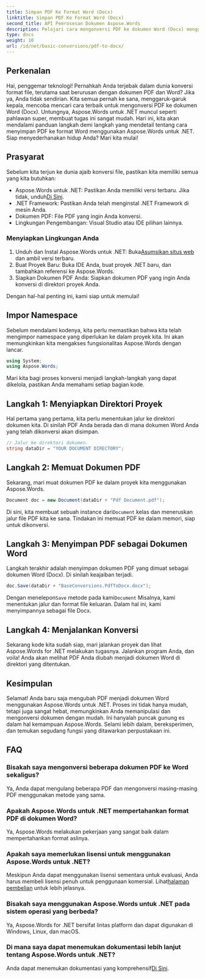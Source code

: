 ```yaml
---
title: Simpan PDF Ke Format Word (Docx)
linktitle: Simpan PDF Ke Format Word (Docx)
second_title: API Pemrosesan Dokumen Aspose.Words
description: Pelajari cara mengonversi PDF ke dokumen Word (Docx) menggunakan Aspose.Words untuk .NET dalam panduan langkah demi langkah yang mendetail ini. Sempurna untuk pengembang.
type: docs
weight: 10
url: /id/net/basic-conversions/pdf-to-docx/
---
```

## Perkenalan

Hai, penggemar teknologi! Pernahkah Anda terjebak dalam dunia konversi format file, terutama saat berurusan dengan dokumen PDF dan Word? Jika ya, Anda tidak sendirian. Kita semua pernah ke sana, menggaruk-garuk kepala, mencoba mencari cara terbaik untuk mengonversi PDF ke dokumen Word (Docx). Untungnya, Aspose.Words untuk .NET muncul seperti pahlawan super, membuat tugas ini sangat mudah. Hari ini, kita akan mendalami panduan langkah demi langkah yang mendetail tentang cara menyimpan PDF ke format Word menggunakan Aspose.Words untuk .NET. Siap menyederhanakan hidup Anda? Mari kita mulai!

## Prasyarat

Sebelum kita terjun ke dunia ajaib konversi file, pastikan kita memiliki semua yang kita butuhkan:

-  Aspose.Words untuk .NET: Pastikan Anda memiliki versi terbaru. Jika tidak, unduh[Di Sini](https://releases.aspose.com/words/net/).
- .NET Framework: Pastikan Anda telah menginstal .NET Framework di mesin Anda.
- Dokumen PDF: File PDF yang ingin Anda konversi.
- Lingkungan Pengembangan: Visual Studio atau IDE pilihan lainnya.

### Menyiapkan Lingkungan Anda

1.  Unduh dan Instal Aspose.Words untuk .NET: Buka[Asumsikan situs web](https://releases.aspose.com/words/net/) dan ambil versi terbaru.
2. Buat Proyek Baru: Buka IDE Anda, buat proyek .NET baru, dan tambahkan referensi ke Aspose.Words.
3. Siapkan Dokumen PDF Anda: Siapkan dokumen PDF yang ingin Anda konversi di direktori proyek Anda.

Dengan hal-hal penting ini, kami siap untuk memulai!

## Impor Namespace

Sebelum mendalami kodenya, kita perlu memastikan bahwa kita telah mengimpor namespace yang diperlukan ke dalam proyek kita. Ini akan memungkinkan kita mengakses fungsionalitas Aspose.Words dengan lancar.

```csharp
using System;
using Aspose.Words;
```

Mari kita bagi proses konversi menjadi langkah-langkah yang dapat dikelola, pastikan Anda memahami setiap bagian kode.

## Langkah 1: Menyiapkan Direktori Proyek

Hal pertama yang pertama, kita perlu menentukan jalur ke direktori dokumen kita. Di sinilah PDF Anda berada dan di mana dokumen Word Anda yang telah dikonversi akan disimpan.

```csharp
// Jalur ke direktori dokumen.
string dataDir = "YOUR DOCUMENT DIRECTORY";
```

## Langkah 2: Memuat Dokumen PDF

Sekarang, mari muat dokumen PDF ke dalam proyek kita menggunakan Aspose.Words.

```csharp
Document doc = new Document(dataDir + "Pdf Document.pdf");
```

 Di sini, kita membuat sebuah instance dari`Document` kelas dan meneruskan jalur file PDF kita ke sana. Tindakan ini memuat PDF ke dalam memori, siap untuk dikonversi.

## Langkah 3: Menyimpan PDF sebagai Dokumen Word

Langkah terakhir adalah menyimpan dokumen PDF yang dimuat sebagai dokumen Word (Docx). Di sinilah keajaiban terjadi.

```csharp
doc.Save(dataDir + "BaseConversions.PdfToDocx.docx");
```

 Dengan menelepon`Save` metode pada kami`Document` Misalnya, kami menentukan jalur dan format file keluaran. Dalam hal ini, kami menyimpannya sebagai file Docx.

## Langkah 4: Menjalankan Konversi

Sekarang kode kita sudah siap, mari jalankan proyek dan lihat Aspose.Words for .NET melakukan tugasnya. Jalankan program Anda, dan voila! Anda akan melihat PDF Anda diubah menjadi dokumen Word di direktori yang ditentukan.

## Kesimpulan

Selamat! Anda baru saja mengubah PDF menjadi dokumen Word menggunakan Aspose.Words untuk .NET. Proses ini tidak hanya mudah, tetapi juga sangat hebat, memungkinkan Anda memanipulasi dan mengonversi dokumen dengan mudah. Ini hanyalah puncak gunung es dalam hal kemampuan Aspose.Words. Selami lebih dalam, bereksperimen, dan temukan segudang fungsi yang ditawarkan perpustakaan ini.

## FAQ

### Bisakah saya mengonversi beberapa dokumen PDF ke Word sekaligus?
Ya, Anda dapat mengulang beberapa PDF dan mengonversi masing-masing PDF menggunakan metode yang sama.

### Apakah Aspose.Words untuk .NET mempertahankan format PDF di dokumen Word?
Ya, Aspose.Words melakukan pekerjaan yang sangat baik dalam mempertahankan format aslinya.

### Apakah saya memerlukan lisensi untuk menggunakan Aspose.Words untuk .NET?
 Meskipun Anda dapat menggunakan lisensi sementara untuk evaluasi, Anda harus membeli lisensi penuh untuk penggunaan komersial. Lihat[halaman pembelian](https://purchase.aspose.com/buy) untuk lebih jelasnya.

### Bisakah saya menggunakan Aspose.Words untuk .NET pada sistem operasi yang berbeda?
Ya, Aspose.Words for .NET bersifat lintas platform dan dapat digunakan di Windows, Linux, dan macOS.

### Di mana saya dapat menemukan dokumentasi lebih lanjut tentang Aspose.Words untuk .NET?
 Anda dapat menemukan dokumentasi yang komprehensif[Di Sini](https://reference.aspose.com/words/net/).